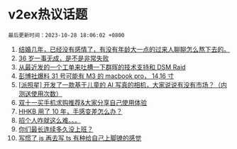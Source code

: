 # v2ex热议话题

`最后更新时间：2023-10-28 18:06:02 +0800`

1. [结婚几年，已经没有感情了，有没有年龄大一点的过来人聊聊怎么熬下去的。](https://www.v2ex.com/t/986200)
1. [36 岁一事无成，是不是非常失败](https://www.v2ex.com/t/986206)
1. [从最近发的一个工单来吐槽一下群晖的技术支持和 DSM Raid](https://www.v2ex.com/t/986195)
1. [彭博社爆料 31 号可能有 M3 的 macbook pro， 14,16 寸](https://www.v2ex.com/t/986153)
1. [[派照星] 开发了一款基于儿童的 AI 写真的相机，大家说说有没有市场？（内测送使用次数）](https://www.v2ex.com/t/986109)
1. [双十一买手机求购推荐&大家分享自己使用体验](https://www.v2ex.com/t/986198)
1. [HHKB 用了 10 年，手感变差怎么办？](https://www.v2ex.com/t/986182)
1. [招个人咋就这么难。。。](https://www.v2ex.com/t/986104)
1. [你们最长连续多久没上班？](https://www.v2ex.com/t/986114)
1. [写惯了 js 再去写 ts 有种给自己上脚镣的感觉](https://www.v2ex.com/t/986132)

